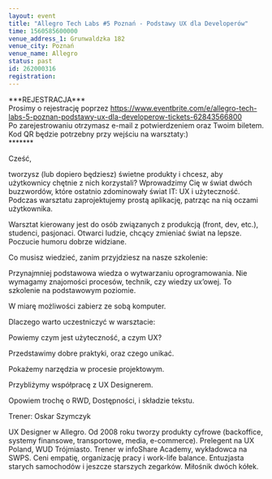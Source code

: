 ```yaml
---
layout: event
title: "Allegro Tech Labs #5 Poznań - Podstawy UX dla Developerów"
time: 1560585600000
venue_address_1: Grunwaldzka 182
venue_city: Poznań
venue_name: Allegro
status: past
id: 262000316
registration: 
---
```


<p>***REJESTRACJA***<br />Prosimy o rejestrację poprzez <a href="https://www.eventbrite.com/e/allegro-tech-labs-5-poznan-podstawy-ux-dla-developerow-tickets-62843566800" class="linkified">https://www.eventbrite.com/e/allegro-tech-labs-5-poznan-podstawy-ux-dla-developerow-tickets-62843566800</a><br />Po zarejestrowaniu otrzymasz e-mail z potwierdzeniem oraz Twoim biletem. Kod QR będzie potrzebny przy wejściu na warsztaty:)<br />*******</p>
<p>Cześć,</p>
<p>tworzysz (lub dopiero będziesz) świetne produkty i chcesz, aby użytkownicy chętnie z nich korzystali? Wprowadzimy Cię w świat dwóch buzzwordów, które ostatnio zdominowały świat IT: UX i użyteczność. Podczas warsztatu zaprojektujemy prostą aplikację, patrząc na nią oczami użytkownika.</p>
<p>Warsztat kierowany jest do osób związanych z produkcją (front, dev, etc.), studenci, pasjonaci. Otwarci ludzie, chcący zmieniać świat na lepsze. Poczucie humoru dobrze widziane.</p>
<p>Co musisz wiedzieć, zanim przyjdziesz na nasze szkolenie:</p>
<p>Przynajmniej podstawowa wiedza o wytwarzaniu oprogramowania. Nie wymagamy znajomości procesów, technik, czy wiedzy ux’owej. To szkolenie na podstawowym poziomie.</p>
<p>W miarę możliwości zabierz ze sobą komputer.</p>
<p>Dlaczego warto uczestniczyć w warsztacie:</p>
<p>Powiemy czym jest użyteczność, a czym UX?</p>
<p>Przedstawimy dobre praktyki, oraz czego unikać.</p>
<p>Pokażemy narzędzia w procesie projektowym.</p>
<p>Przybliżymy współpracę z UX Designerem.</p>
<p>Opowiem trochę o RWD, Dostępności, i składzie tekstu.</p>
<p>Trener: Oskar Szymczyk</p>
<p>UX Designer w Allegro. Od 2008 roku tworzy produkty cyfrowe (backoffice, systemy finansowe, transportowe, media, e-commerce). Prelegent na UX Poland, WUD Trójmiasto. Trener w infoShare Academy, wykładowca na SWPS. Ceni empatię, organizację pracy i work-life balance. Entuzjasta starych samochodów i jeszcze starszych zegarków. Miłośnik dwóch kółek.</p>
